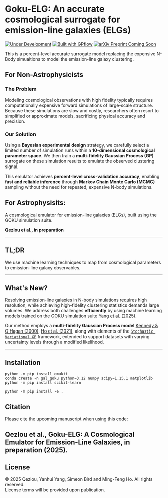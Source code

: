 # Goku-ELG: An accurate cosmological surrogate for emission-line galaxies (ELGs)

[![Under Development](https://img.shields.io/badge/status-under--development-orange)](https://github.com/)
[![Built with GPflow](https://img.shields.io/badge/built%20with-GPflow-2ea44f)](https://gpflow.github.io/)
[![arXiv Preprint Coming Soon](https://img.shields.io/badge/arXiv-preprint%20coming%20soon-blue)](https://arxiv.org/)


This is a percent-level accurate surrogate model replacing the expensive N-Body simualtions to model the emission-line galaxy clustering. 


##  For Non-Astrophysicists

### The Problem

Modeling cosmological observations with high fidelity typically requires computationally expensive forward simulations of large-scale structure.
Because these simulations are slow and costly, researchers often resort to simplified or approximate models, sacrificing physical accuracy and precision.

### Our Solution

Using a **Bayesian experimental design** strategy, we carefully select a limited number of simulation runs within a **10-dimensional cosmological parameter space**.
We then train a **multi-fidelity Gaussian Process (GP)** surrogate on these simulation results to emulate the observed clustering signal.

This emulator achieves **percent-level cross-validation accuracy**, enabling **fast and reliable inference** through **Markov Chain Monte Carlo (MCMC)** sampling without the need for repeated, expensive N-body simulations.

## For Astrophysisits:

A cosmological emulator for emission-line galaxies (ELGs), built using the GOKU simulation suite.

**Qezlou et al., in preparation**

---

## TL;DR

We use machine learning techniques to map from cosmological parameters to emission-line galaxy observables.

---

## What's New?

Resolving emission-line galaxies in N-body simulations requires high resolution, while achieving high-fidelity clustering statistics demands large volumes. We address both challenges **efficiently** by using machine learning models trained on the GOKU simulation suite [Yang et al. (2025)](https://ui.adsabs.harvard.edu/abs/2025PhRvD.111h3529Y/abstract).

Our method employs a **multi-fidelity Gaussian Process model** [Kennedy & O'Hagan (2000)](https://academic.oup.com/biomet/article-abstract/87/1/1/221217?redirectedFrom=PDF), [Ho et al. (2021)](https://arxiv.org/abs/2105.01081), along with elements of the [`Stochastic Variational GP`](https://arxiv.org/pdf/1411.2005) framework, extended to support datasets with varying uncertainty levels through a modified likelihood.

---


## Installation

```
python -m pip install emukit
conda create -n gal_goku python=3.12 numpy scipy=1.15.1 matplotlib
python -m pip install scikit-learn

```

```
python -m pip install -e .
```


## Citation

Please cite the upcoming manuscript when using this code:

Qezlou et al., Goku-ELG: A Cosmological Emulator for Emission-Line Galaxies, in preparation (2025).
---

## License

© 2025 Qezlou, Yanhui Yang, Simeon Bird and Ming-Feng Ho. All rights reserved.  
License terms will be provided upon publication.



